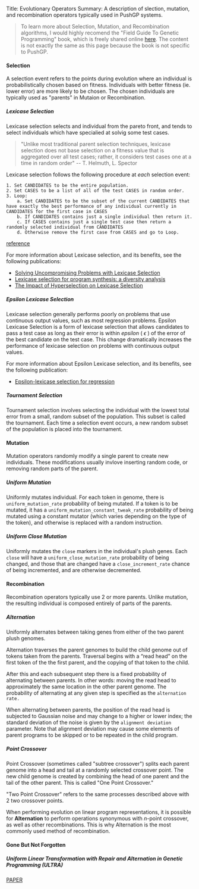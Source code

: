 Title: Evolutionary Operators
Summary: A description of slection, mutation, and recombination operators typically used in PushGP systems.



>To learn more about Selection, Mutation, and Recombination algorithms, I would highly recomend the "Field Guide To Genetic Programming" book, which is freely shared online [here](http://dces.essex.ac.uk/staff/rpoli/gp-field-guide/A_Field_Guide_to_Genetic_Programming.pdf). The content is not exactly the same as this page because the book is not specific to PushGP.

<a name="selection"></a> 
#### Selection

A selection event refers to the points during evolution where an individual is probabilistically chosen based on fitness. Individuals with better fitness (ie. lower error) are more likely to be chosen. The chosen individuals are typically used as "parents" in Mutaion or Recombination.

##### Lexicase Selection

Lexicase selection selects and individual from the pareto front, and tends to select individuals which have specialied at solvig some test cases.

>"Unlike most traditional parent selection techniques, lexicase selection does not base selection on a fitness value that is aggregated over all test cases; rather, it considers test cases one at a time in random order" 
>-- T. Helmuth, L. Spector

Lexicase selection follows the following procedure at *each* selection event:

```
1. Set CANDIDATES to be the entire population.
2. Set CASES to be a list of all of the test CASES in random order.
3. Loop:
    a. Set CANDIDATES to be the subset of the current CANDIDATES that have exactly the best performance of any individual currently in CANDIDATES for the first case in CASES
    b. If CANDIDATES contains just a single individual then return it.
    c. If CASES contains just a single test case then return a randomly selected individual from CANDIDATES
    d. Otherwise remove the first case from CASES and go to Loop.
```
[reference](http://faculty.hampshire.edu/lspector/pubs/lexicase-IEEE-TEC.pdf)

For more information about Lexicase selection, and its benefits, see the following publications:

- [Solving Uncompromising Problems with Lexicase Selection](http://faculty.hampshire.edu/lspector/pubs/lexicase-IEEE-TEC.pdf)
- [Lexicase selection for program synthesis: a diversity analysis](http://cs.wlu.edu/~helmuth/Pubs/2015-GPTP-lexicase-diversity-analysis.pdf)
- [The Impact of Hyperselection on Lexicase Selection](http://cs.wlu.edu/~helmuth/Pubs/2016-GECCO-hyperselection.pdf)


##### Epsilon Lexicase Selection

Lexicase selection generally performs poorly on problems that use continuous output values, such as most regression problems. Epsilon Lexicase Selection is a form of lexicase selection that allows candidates to pass a test case as long as their error is within *epsilon* ( $\epsilon$ ) of the error of the best candidate on the test case. This change dramatically increases the performance of lexicase selection on problems with continuous output values.

For more information about Epsilon Lexicase selection, and its benefits, see the following publication:

- [Epsilon-lexicase selection for regression](http://www.williamlacava.com/pubs/GECCO_lex_reg_preprint.pdf)

##### Tournament Selection

Tournament selection involves selecting the individual with the lowest total error from a small, random subset of the population. This subset is called the tournament. Each time a selection event occurs, a new random subset of the population is placed into the tournament.

<a name="mutation"></a> 
#### Mutation

Mutation operators randomly modify a single parent to create new individuals. These modifications usually invlove inserting random code, or removing random parts of the parent. 

##### Uniform Mutation

Uniformly mutates individual. For each token in genome, there is `uniform_mutation_rate` probability of being mutated. If a token is to be mutated, it has a `uniform_mutation_constant_tweak_rate` probability of being mutated using a constant mutator (which varies depending on the type of the token), and otherwise is replaced with a random instruction.

##### Uniform Close Mutation

Uniformly mutates the `close` markers in the individual's plush genes. Each `close` will have a `uniform_close_mutation_rate` probability of being changed, and those that are changed have a `close_increment_rate` chance of being incremented, and are otherwise decremented.

<a name="recombination"></a> 
#### Recombination

Recombination operators typically use 2 or more parents. Unlike mutation, the resulting individual is composed entirely of parts of the parents.

##### Alternation

Uniformly alternates between taking genes from either of the two parent plush genomes. 

Alternation traverses the parent genomes to build the child genome out of tokens taken from the parents. Traversal begins with a “read head” on the first token of the the first parent, and the copying of that token to the child. 

After this and each subsequent step there is a fixed probability of alternating between parents. In other words: moving the read head to approximately the same location in the other parent genome. The probability of alternating at any given step is specified as the `alternation rate.`

When alternating between parents, the position of the read head is subjected to Gaussian noise and may change to a higher or lower index; the standard deviation of the noise is given by the `alignment deviation` parameter. Note that alignment deviation may cause some elements of parent programs to be skipped or to be repeated in the child program.

##### Point Crossover

Point Crossover (sometimes called "subtree crossover") splits each parent genome into a head and tail at a randomly selected crossover point. The new child genome is created by combining the head of one parent and the tail of the other parent. This is called "One Point Crossover."

"Two Point Crossover" refers to the same processes described above with 2 two crossover points.

When performing evolution on linear program representations, it is possible for **Alternation** to perform operations synonymous with $n$-point crossover, as well as other recombinations. This is why Alternation is the most commonly used method of recombination.

#### Gone But Not Forgotten

##### Uniform Linear Transformation with Repair and Alternation in Genetic Programming (ULTRA)

[PAPER](http://faculty.hampshire.edu/lspector/pubs/spector-gptp-2013-preprint.pdf)